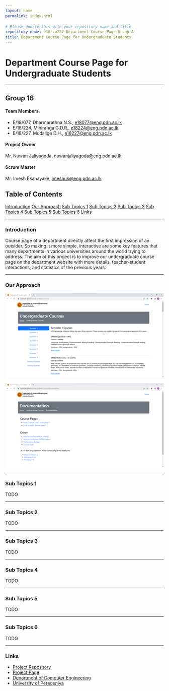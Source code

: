 ```yaml
---
layout: home
permalink: index.html

# Please update this with your repository name and title
repository-name: e18-co227-Department-Course-Page-Group-A
title: Department Course Page for Undergraduate Students
---
```


[comment]: # "This is the standard layout for the project, but you can clean this and use your own template"

# Department Course Page for Undergraduate Students

---

## Group 16 
#### Team Members
-  E/18/077, Dharmarathna N.S., [e18077@eng.pdn.ac.lk](mailto:e18077@eng.pdn.ac.lk)
-  E/18/224, Mihiranga G.D.R., [e18224@eng.pdn.ac.lk](mailto:e18224@eng.pdn.ac.lk)
-  E/18/227, Mudalige D.H., [e18227@eng.pdn.ac.lk](mailto:e18227@eng.pdn.ac.lk)

#### Project Owner
 Mr. Nuwan Jaliyagoda, [nuwanjaliyagoda@eng.pdn.ac.lk](mailto:nuwanjaliyagoda@eng.pdn.ac.lk)
 
#### Scrum Master
 Mr. Imesh Ekanayake, [imeshuk@eng.pdn.ac.lk](mailto:imeshuk@eng.pdn.ac.lk)


## Table of Contents
[Introduction](#introduction)
[Our Approach](#our-approach)
[Sub Topics 1](#sub-topics-1)
[Sub Topics 2](#sub-topics-2)
[Sub Topics 3](#sub-topics-3)
[Sub Topics 4](#sub-topics-4)
[Sub Topics 5](#sub-topics-5)
[Sub Topics 6](#sub-topics-6)
[Links](#links)


---

### Introduction

Course page of a department directly affect the first impression of an outsider. So making it more simple, interactive are some key features that many departments in various universities around the world trying to address. The aim of this project is to improve our undergraduate course page on the department website with more details, teacher-student interactions, and statistics of the previous years. 

---

### Our Approach

![Home Page](./images/home_page.png)

![Documentation Page](./images/documentation_page.png)

---

### Sub Topics 1

TODO

---

### Sub Topics 2

TODO

---

### Sub Topics 3

TODO

---

### Sub Topics 4

TODO

---

### Sub Topics 5

TODO

---

### Sub Topics 6

TODO

---

### Links

- [Project Repository](https://github.com/cepdnaclk/e18-co227-Department-Course-Page-Group-A)
- [Project Page](https://cepdnaclk.github.io/e18-co227-Department-Course-Page-Group-A/)
- [Department of Computer Engineering](http://www.ce.pdn.ac.lk/)
- [University of Peradeniya](https://eng.pdn.ac.lk/)


[//]: # (Please refer this to learn more about Markdown syntax)
[//]: # (https://github.com/adam-p/markdown-here/wiki/Markdown-Cheatsheet)


